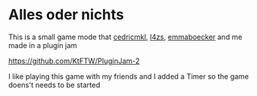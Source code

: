# Alles oder nichts
This is a small game mode that [cedricmkl](https://github.com/cedricmkl), [l4zs](https://github.com/l4zs), [emmaboecker](https://github.com/emmaboecker) and me made in a plugin jam

https://github.com/KtFTW/PluginJam-2

I like playing this game with my friends and I added a Timer so the game doens't needs to be started
